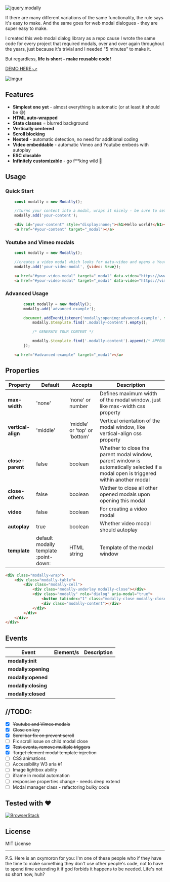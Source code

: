 ![jquery.modally](https://imgur.com/4OAlRoz.png)

If there are many different variations of the same functionality, the rule says it's easy to make. And the same goes for web modal dialogues - they are super easy to make.

I created this web modal dialog library as a repo cause I wrote the same code for every project that required modals, over and over again throughout the years, just because it's trivial and I needed "5 minutes" to make it.

But regardless, **life is short - make reusable code!**

[DEMO HERE ⤻](http://stamat.github.io/jquery.modally/)

![Imgur](https://imgur.com/Zzg3FDx.png)

## Features
* **Simplest one yet** - almost everything is automatic (or at least it should be 😅)
* **HTML auto-wrapped**
* **State classes** = blurred background
* **Vertically centered**
* **Scroll blocking** 
* **Nested** - automatic detection, no need for additional coding
* **Video embeddable** - automatic Vimeo and Youtube embeds with autoplay
* **ESC closable**
* **Infinitely customizable** - go f**king wild 🎉

## Usage

### Quick Start
```javascript
	const modally = new Modally();

	//turns your content into a modal, wraps it nicely - be sure to set it to display:none in CSS
	modally.add('your-content');
```
```html
	<div id="your-content" style="display:none;"><h1>Hello world!</h1></div>
	<a href="#your-content" target="_modal"></a>
```

### Youtube and Vimeo modals

```javascript
	const modally = new Modally();

	//creates a video modal which looks for data-video and opens a Youtube or Vimeo embed within your modal
	modally.add('your-video-modal', {video: true});
```
```html
	<a href="#your-video-modal" target="_modal" data-video="https://www.youtube.com/watch?v=u9QJo5fBADE"></a>
	<a href="#your-video-modal" target="_modal" data-video="https://vimeo.com/243244233"></a>
```

### Advanced Usage

```javascript
		const modally = new Modally();
		modally.add('advanced-example');

		document.addEventListener('modally:opening:advanced-example', function(ev, e, modally) {
			modally.$template.find('.modally-content').empty();

			/* GENERATE YOUR CONTENT */

			modally.$template.find('.modally-content').append(/* APPEND YOUR CONTENT */);
		});
```
```html
	<a href="#advanced-example" target="_modal"></a>
```



## Properties

Property | Default | Accepts | Description
-------- | ------- | ------- | -----------
**max-width** | 'none' | 'none' or number | Defines maximum width of the modal window, just like max-width css property
**vertical-align** | 'middle' | 'middle' or 'top' or 'bottom' | Vertical orientation of the modal window, like vertical-align css property
**close-parent** | false | boolean | Whether to close the parent modal window, parent window is automatically selected if a modal open is triggered within another modal
**close-others** | false | boolean | Wether to close all other opened modals upon opening this modal
**video** | false | boolean | For creating a video modal
**autoplay** | true | boolean | Whether video modal should autoplay
**template** | default modally template :point-down: | HTML string | Template of the modal window

```html
<div class="modally-wrap">
	<div class="modally-table">
		<div class="modally-cell">
			<div class="modally-underlay modally-close"></div>
			<div class="modally" role="dialog" aria-modal="true">
				<button tabindex="1" class="modally-close modally-close-button">&times;</button>
				<div class="modally-content"></div>
			</div>
		</div>
	</div>
</div>
```

## Events

Event | Element/s | Description
----- | --------- | -----------
**modally:init** | |
**modally:opening** | |
**modally:opened** | |
**modally:closing** | |
**modally:closed** | |

## //TODO:

- [x] ~~Youtube and Vimeo modals~~
- [x] ~~Close on <ESC> key~~
- [x] ~~Scrollbar fix on prevent scroll~~
- [ ] Fix scroll issue on child modal close
- [x] ~~Test events, remove multiple triggers~~
- [x] ~~Target element modal template injection~~
- [ ] CSS animations
- [ ] Accessibility W3 aria #1
- [ ] Image lightbox ability
- [ ] iframe in modal automation
- [ ] responsive properties change - needs deep extend
- [ ] Modal manager class - refactoring bulky code

## Tested with :heart:

[![BrowserStack](https://imgur.com/wfYoxvC.png)](https://www.browserstack.com/)

## License
MIT License

-------

P.S. Here is an oxymoron for you: I'm one of these people who if they have the time to make something they don't use other people's code, not to have to spend time extending it if god forbids it happens to be needed. Life's not so short now, huh?
